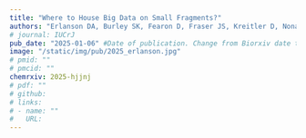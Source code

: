 ```yaml
---
title: "Where to House Big Data on Small Fragments?"
authors: "Erlanson DA, Burley SK, Fearon D, Fraser JS, Kreitler D, Nonato MC, Sakai N, Wollenhaupt J, Weiss MS"
# journal: IUCrJ
pub_date: "2025-01-06" #Date of publication. Change from Biorxiv date to Journal date once accepted
image: "/static/img/pub/2025_erlanson.jpg" 
# pmid: ""
# pmcid: ""
chemrxiv: 2025-hjjnj
# pdf: ""
# github:
# links:
# - name: ""
#   URL: 
---
```

